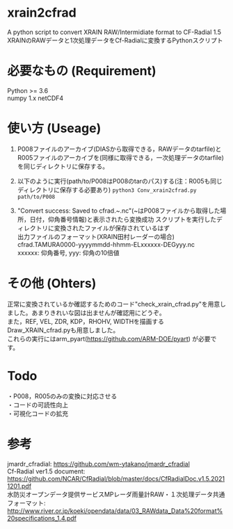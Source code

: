 # xrain2cfrad
A python script to convert XRAIN RAW/Intermidiate format to CF-Radial 1.5<br>
XRAINのRAWデータと1次処理データをCf-Radialに変換するPythonスクリプト

# 必要なもの (Requirement)
Python >= 3.6  
numpy 1.x
netCDF4 

# 使い方 (Useage)
1. P008ファイルのアーカイブ(DIASから取得できる，RAWデータのtarfile)とR005ファイルのアーカイブを(同様に取得できる，一次処理データのtarfile)を同じディレクトリに保存する。 
  
2. 以下のように実行(path/to/P008はP008のtarのパス)する(注：R005も同じディレクトリに保存する必要あり)
<code>python3 Conv_xrain2cfrad.py path/to/P008</code> 
  
3. "Convert success: Saved to cfrad.~.nc"(~はP008ファイルから取得した場所，日付，仰角番号情報)と表示されたら変換成功
スクリプトを実行したディレクトリに変換されたファイルが保存されているはず<br>
出力ファイルのフォーマット(XRAIN田村レーダーの場合)<br>
cfrad.TAMURA0000-yyyymmdd-hhmm-ELxxxxxx-DEGyyy.nc<br>
xxxxxx: 仰角番号, yyy: 仰角の10倍値

# その他 (Ohters)
正常に変換されているか確認するためのコード"check_xrain_cfrad.py"を用意しました。あまりきれいな図は出ませんが確認用にどうぞ。<br>
また，REF, VEL, ZDR, KDP，RHOHV, WIDTHを描画するDraw_XRAIN_cfrad.pyも用意しました。<br>
これらの実行にはarm_pyart(https://github.com/ARM-DOE/pyart) が必要です。

# Todo
・P008，R005のみの変換に対応させる<br>
・コードの可読性向上<br>
・可視化コードの拡充

# 参考
jmardr_cfradial: https://github.com/wm-ytakano/jmardr_cfradial <br>
Cf-Radial ver1.5 document: https://github.com/NCAR/CfRadial/blob/master/docs/CfRadialDoc.v1.5.20211201.pdf <br>
水防災オープンデータ提供サービスMPレーダ雨量計RAW・１次処理データ共通フォーマット:<br>
http://www.river.or.jp/koeki/opendata/data/03_RAWdata_Data%20format%20specifications_1.4.pdf
